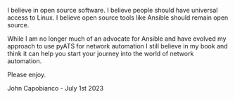 I believe in open source software. I believe people should have universal access to Linux. I believe open source tools like Ansible should remain open source. 

While I am no longer much of an advocate for Ansible and have evolved my approach to use pyATS for network automation I still believe in my book and think it can help you start your journey into the world of network automation. 

Please enjoy. 

John Capobianco - July 1st 2023 
